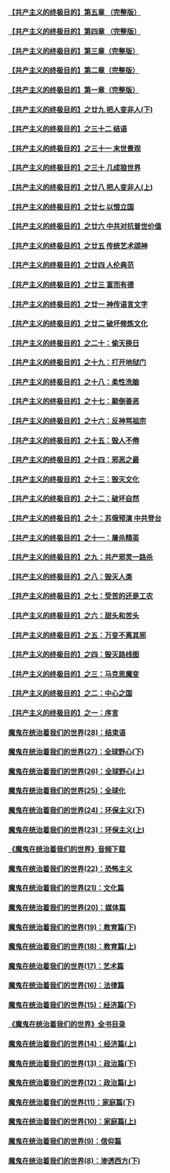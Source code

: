 #### [【共产主义的终极目的】第五章 （完整版）](../pages/nsc422/n11428912.md?t=08140032) 

#### [【共产主义的终极目的】第四章 （完整版）](../pages/nsc422/n11428907.md?t=08140032) 

#### [【共产主义的终极目的】第三章（完整版）](../pages/nsc422/n11428848.md?t=08140032) 

#### [【共产主义的终极目的】第二章（完整版）](../pages/nsc422/n11428831.md?t=08140032) 

#### [【共产主义的终极目的】第一章（完整版）](../pages/nsc422/n11417651.md?t=08140032) 

#### [【共产主义的终极目的】之廿九 把人变非人(下)](../pages/nsc422/n11344140.md?t=08140032) 

#### [【共产主义的终极目的】之三十二 结语](../pages/nsc422/n11360535.md?t=08140032) 

#### [【共产主义的终极目的】之三十一 末世景观](../pages/nsc422/n11351129.md?t=08140032) 

#### [【共产主义的终极目的】之三十 几成狼世界](../pages/nsc422/n11348280.md?t=08140032) 

#### [【共产主义的终极目的】之廿八 把人变非人(上)](../pages/nsc422/n11340492.md?t=08140032) 

#### [【共产主义的终极目的】之廿七 以恨立国](../pages/nsc422/n11336944.md?t=08140032) 

#### [【共产主义的终极目的】之廿六 中共对抗普世价值](../pages/nsc422/n11324785.md?t=08140032) 

#### [【共产主义的终极目的】之廿五 传统艺术颂神](../pages/nsc422/n11296396.md?t=08140032) 

#### [【共产主义的终极目的】之廿四 人伦典范](../pages/nsc422/n11296397.md?t=08140032) 

#### [【共产主义的终极目的】之廿三 富而有德](../pages/nsc422/n11283598.md?t=08140032) 

#### [【共产主义的终极目的】之廿一 神传语言文字](../pages/nsc422/n11263265.md?t=08140032) 

#### [【共产主义的终极目的】之廿二 破坏修炼文化](../pages/nsc422/n11245728.md?t=08140032) 

#### [【共产主义的终极目的】之二十：偷天换日](../pages/nsc422/n11238846.md?t=08140032) 

#### [【共产主义的终极目的】之十九：打开地狱门](../pages/nsc422/n11206376.md?t=08140032) 

#### [【共产主义的终极目的】之十八：柔性洗脑](../pages/nsc422/n11199994.md?t=08140032) 

#### [【共产主义的终极目的】之十七：颠倒善恶](../pages/nsc422/n11179782.md?t=08140032) 

#### [【共产主义的终极目的】之十六：反神骂祖宗](../pages/nsc422/n11166798.md?t=08140032) 

#### [【共产主义的终极目的】之十五：毁人不倦](../pages/nsc422/n11166792.md?t=08140032) 

#### [【共产主义的终极目的】之十四：邪恶之最](../pages/nsc422/n11150249.md?t=08140032) 

#### [【共产主义的终极目的】之十三：毁灭文化](../pages/nsc422/n11135227.md?t=08140032) 

#### [【共产主义的终极目的】之十二：破坏自然](../pages/nsc422/n11135214.md?t=08140032) 

#### [【共产主义的终极目的】之十：苏俄预演 中共登台](../pages/nsc422/n11118424.md?t=08140032) 

#### [【共产主义的终极目的】之十一：屠杀精英](../pages/nsc422/n11118442.md?t=08140032) 

#### [【共产主义的终极目的】之九：共产邪灵一路杀](../pages/nsc422/n11114139.md?t=08140032) 

#### [【共产主义的终极目的】之八：毁灭人类](../pages/nsc422/n11108503.md?t=08140032) 

#### [【共产主义的终极目的】之七：受苦的还是工农](../pages/nsc422/n11101809.md?t=08140032) 

#### [【共产主义的终极目的】之六：甜头和苦头](../pages/nsc422/n11096971.md?t=08140032) 

#### [【共产主义的终极目的】之五：万变不离其邪](../pages/nsc422/n11091285.md?t=08140032) 

#### [【共产主义的终极目的】之四：毁灭路线图](../pages/nsc422/n11086284.md?t=08140032) 

#### [【共产主义的终极目的】之三：马克思魔变](../pages/nsc422/n11061941.md?t=08140032) 

#### [【共产主义的终极目的】之二：中心之国](../pages/nsc422/n11047728.md?t=08140032) 

#### [【共产主义的终极目的】之一：序言](../pages/nsc422/n11086077.md?t=08140032) 

#### [魔鬼在统治着我们的世界(28)：结束语](../pages/nsc422/n10936246.md?t=08140032) 

#### [魔鬼在统治着我们的世界(27)：全球野心(下)](../pages/nsc422/n10928319.md?t=08140032) 

#### [魔鬼在统治着我们的世界(26)：全球野心(上)](../pages/nsc422/n10900318.md?t=08140032) 

#### [魔鬼在统治着我们的世界(25)：全球化](../pages/nsc422/n10788205.md?t=08140032) 

#### [魔鬼在统治着我们的世界(24)：环保主义(下)](../pages/nsc422/n10695307.md?t=08140032) 

#### [魔鬼在统治着我们的世界(23)：环保主义(上)](../pages/nsc422/n10688613.md?t=08140032) 

#### [《魔鬼在统治着我们的世界》音频下载](../pages/nsc422/n10635553.md?t=08140032) 

#### [魔鬼在统治着我们的世界(22)：恐怖主义](../pages/nsc422/n10614727.md?t=08140032) 

#### [魔鬼在统治着我们的世界(21)：文化篇](../pages/nsc422/n10597706.md?t=08140032) 

#### [魔鬼在统治着我们的世界(20)：媒体篇](../pages/nsc422/n10586579.md?t=08140032) 

#### [魔鬼在统治着我们的世界(19)：教育篇(下)](../pages/nsc422/n10564808.md?t=08140032) 

#### [魔鬼在统治着我们的世界(18)：教育篇(上)](../pages/nsc422/n10526970.md?t=08140032) 

#### [魔鬼在统治着我们的世界(17)：艺术篇](../pages/nsc422/n10499093.md?t=08140032) 

#### [魔鬼在统治着我们的世界(16)：法律篇](../pages/nsc422/n10485969.md?t=08140032) 

#### [魔鬼在统治着我们的世界(15)：经济篇(下)](../pages/nsc422/n10469975.md?t=08140032) 

#### [《魔鬼在统治着我们的世界》全书目录](../pages/nsc422/n10464261.md?t=08140032) 

#### [魔鬼在统治着我们的世界(14)：经济篇(上)](../pages/nsc422/n10457370.md?t=08140032) 

#### [魔鬼在统治着我们的世界(13)：政治篇(下)](../pages/nsc422/n10448270.md?t=08140032) 

#### [魔鬼在统治着我们的世界(12)：政治篇(上)](../pages/nsc422/n10444576.md?t=08140032) 

#### [魔鬼在统治着我们的世界(11)：家庭篇(下)](../pages/nsc422/n10440961.md?t=08140032) 

#### [魔鬼在统治着我们的世界(10)：家庭篇(上)](../pages/nsc422/n10435448.md?t=08140032) 

#### [魔鬼在统治着我们的世界(9)：信仰篇](../pages/nsc422/n10432159.md?t=08140032) 

#### [魔鬼在统治着我们的世界(8)：渗透西方(下)](../pages/nsc422/n10429603.md?t=08140032) 

